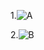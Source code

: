 1.![A](https://user-images.githubusercontent.com/93036509/142447411-33946202-b2a0-41e4-a9cf-30ebdc59c89b.png)

2.![B](https://user-images.githubusercontent.com/93036509/142447444-c497d97d-e171-42be-a30c-8b99dce88c9c.png)

